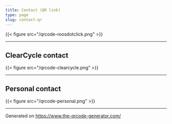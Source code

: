 ```yaml
---
title: Contact (QR link)
type: page
slug: contact-qr
---
```


{{< figure src="/qrcode-roosdotclick.png" >}}

<hr/>

## ClearCycle contact

{{< figure src="/qrcode-clearcycle.png" >}}

<hr/>

## Personal contact

{{< figure src="/qrcode-personal.png" >}}

<hr/>

<p>Generated on <a href="https://www.the-qrcode-generator.com/">https://www.the-qrcode-generator.com/</a></p>
